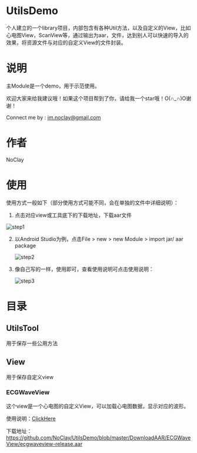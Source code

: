 # UtilsDemo

个人建立的一个library项目，内部包含有各种Util方法，以及自定义的View，比如心电图View，ScanView等，通过输出为aar，文件，达到别人可以快速的导入的效果，将资源文件与对应的自定义View的文件封装。

# 说明

主Module是一个demo，用于示范使用。

欢迎大家来给我建议哦！如果这个项目帮到了你，请给我一个star哦！O(∩_∩)O谢谢！

Connect me by : im.noclay@gmail.com

# 作者

NoClay

# 使用

使用方式一般如下（部分使用方式可能不同，会在单独的文件中详细说明）：

1. 点击对应view或工具底下的下载地址，下载aar文件

![step1](http://storage1.imgchr.com/EXzzn.png)

2. 以Android Studio为例，点击File > new > new Module > import jar/ aar package

   ![step2](http://storage1.imgchr.com/EjpMq.png)

3. 像自己写的一样，使用即可，查看使用说明可点击使用说明：

   ![step3](http://storage1.imgchr.com/EXzzn.png)

# 目录

## UtilsTool

用于保存一些公用方法

## View

用于保存自定义view

### ECGWaveView

这个view是一个心电图的自定义View，可以加载心电图数据，显示对应的波形。

使用说明：[ClickHere](https://github.com/NoClay/UtilsDemo/blob/master/DownloadAAR/ECGWaveView/ECGWaveView.md)

下载地址：https://github.com/NoClay/UtilsDemo/blob/master/DownloadAAR/ECGWaveView/ecgwaveview-release.aar



